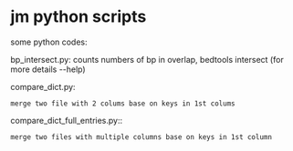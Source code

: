 jm python scripts
================

some python codes:

bp_intersect.py:
	counts numbers of bp in overlap,  bedtools intersect (for more details --help)

compare_dict.py:

	merge two file with 2 colums base on keys in 1st colums

compare_dict_full_entries.py::

	merge two files with multiple columns base on keys in 1st column  
